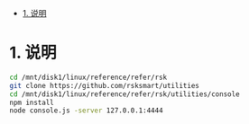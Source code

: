 <!-- TOC -->

- [1. 说明](#1-说明)

<!-- /TOC -->


# 1. 说明

```bash
cd /mnt/disk1/linux/reference/refer/rsk
git clone https://github.com/rsksmart/utilities
cd /mnt/disk1/linux/reference/refer/rsk/utilities/console
npm install
node console.js -server 127.0.0.1:4444
```
